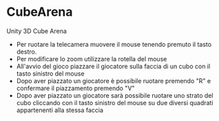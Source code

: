 # CubeArena
Unity 3D Cube Arena

- Per ruotare la telecamera muovere il mouse tenendo premuto il tasto destro.
- Per modificare lo zoom utilizzare la rotella del mouse
- All'avvio del gioco piazzare il giocatore sulla faccia di un cubo con il tasto sinistro del mouse
- Dopo aver piazzato un giocatore è possibile ruotare premendo "R" e confermare il piazzamento premendo "V"
- Dopo aver piazzato un giocatore sarà possibile ruotare uno strato del cubo cliccando con il tasto sinistro del mouse su due diversi quadrati appartenenti alla stessa faccia
